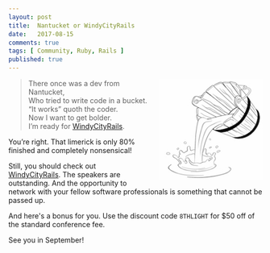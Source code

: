 ```yaml
---
layout: post
title:  Nantucket or WindyCityRails
date:   2017-08-15
comments: true
tags: [ Community, Ruby, Rails ]
published: true
---
```


<img style="margin-left:20px" src="/images/bucket.jpg" height="200" width="206" align="right" alt="Nantucket or WindyCityRails" title="Nantucket or WindyCityRails" />

>There once was a dev from Nantucket,<br/>
Who tried to write code in a bucket.<br/>
“It works” quoth the coder.<br/>
Now I want to get bolder.<br/>
I’m ready for [WindyCityRails](http://windycityrails.com).<br/>

You’re right. That limerick is only 80% finished and completely nonsensical!

<!--more-->

Still, you should check out [WindyCityRails](http://windycityrails.com). The speakers are outstanding. And the opportunity to network with your fellow software professionals is something that cannot be passed up.

And here's a bonus for you. Use the discount code `8THLIGHT` for $50 off of the standard conference fee.

See you in September!
